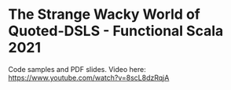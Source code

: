 # The Strange Wacky World of Quoted-DSLS - Functional Scala 2021

Code samples and PDF slides.
Video here: https://www.youtube.com/watch?v=8scL8dzRqjA
